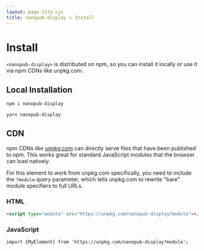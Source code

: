 ```yaml
---
layout: page.11ty.cjs
title: nanopub-display ⌲ Install
---
```


# Install

`<nanopub-display>` is distributed on npm, so you can install it locally or use it via npm CDNs like unpkg.com.

## Local Installation

```bash
npm i nanopub-display
```

```bash
yarn nanopub-display
```

## CDN

npm CDNs like [unpkg.com]() can directly serve files that have been published to npm. This works great for standard JavaScript modules that the browser can load natively.

For this element to work from unpkg.com specifically, you need to include the `?module` query parameter, which tells unpkg.com to rewrite "bare" module specifiers to full URLs.

### HTML

```html
<script type="module" src="https://unpkg.com/nanopub-display?module"></script>
```

### JavaScript

```html
import {MyElement} from 'https://unpkg.com/nanopub-display?module';
```
